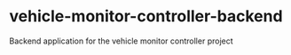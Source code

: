 # vehicle-monitor-controller-backend
Backend application for the vehicle monitor controller project

